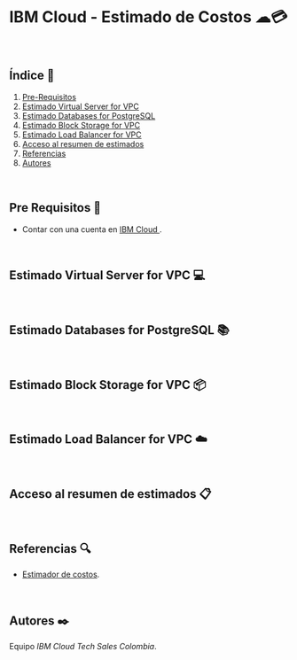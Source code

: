# IBM Cloud - Estimado de Costos ☁💳
<br />

## Índice  📰
1. [Pre-Requisitos](#Pre-Requisitos-pencil)
2. [Estimado Virtual Server for VPC](#Estimado-Virtual-Server-for-VPC-computer)
3. [Estimado Databases for PostgreSQL](#Estimado-Databases-for-PostgreSQL-books)
4. [Estimado Block Storage for VPC](#Estimado-Block-Storage-for-VPC-package)
5. [Estimado Load Balancer for VPC](#Estimado-Load-Balancer-for-VPC-cloud)
6. [Acceso al resumen de estimados](#Acceso-al-resumen-de-estimados-clipboard)
7. [Referencias](#Referencias-mag)
8. [Autores](#Autores-black_nib)
<br />

## Pre Requisitos :pencil:
* Contar con una cuenta en <a href="https://cloud.ibm.com/"> IBM Cloud </a>.
<br />

## Estimado Virtual Server for VPC :computer:
<br />

## Estimado Databases for PostgreSQL :books:
<br />

## Estimado Block Storage for VPC :package:
<br />

## Estimado Load Balancer for VPC :cloud:
<br />

## Acceso al resumen de estimados :clipboard:
<br />

## Referencias :mag:
* <a href="https://cloud.ibm.com/estimator/review">Estimador de costos</a>.
<br />

## Autores :black_nib:
Equipo *IBM Cloud Tech Sales Colombia*.
<br />
